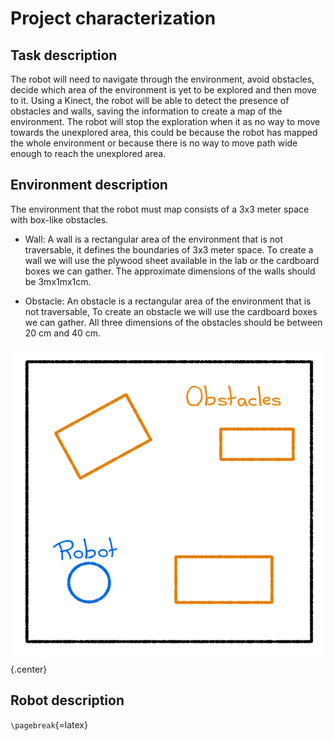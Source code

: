<!-- Project characterization: This section must contain the following subsections, and it
should be around 5 to 10 pages long:
    a. Task description
    b. Environment description, add images or figures with the measurements and specific characteristics of your environment. Whatever objects, obstacles, etc., you will use must be described.
    c. Robot description
        i. Sensors: Describe which sensors will be used and add the experiments performed for each sensor, explain these experiments and the results found.
        ii. Actuators: Describe which actuators will be used and add the experiments performed for each of them, explain these experiments and the results found. -->



# Project characterization

## Task description

The robot will need to navigate through the environment, avoid obstacles, decide which area of the environment is yet to be explored and then move to it. Using a Kinect, the robot will be able to detect the presence of obstacles and walls, saving the information to create a map of the environment. The robot will stop the exploration when it as no way to move towards the unexplored area, this could be because the robot has mapped the whole environment or because there is no way to move path wide enough to reach the unexplored area.

## Environment description

The environment that the robot must map consists of a 3x3 meter space with box-like obstacles. 

* Wall: A wall is a rectangular area of the environment that is not traversable, it defines the boundaries of 3x3 meter space. To create a wall we will use the plywood sheet available in the lab or the cardboard boxes we can gather. The approximate dimensions of the walls should be 3mx1mx1cm.

* Obstacle: An obstacle is a rectangular area of the environment that is not traversable, To create an obstacle we will use the cardboard boxes we can gather. All three dimensions of the obstacles should be between 20 cm and 40 cm.

![Environment](images/enviroment.png){.center}

## Robot description



`\pagebreak`{=latex}